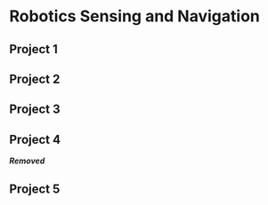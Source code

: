 # Robotics Sensing and Navigation

## Project 1

## Project 2

## Project 3

## Project 4

***Removed***

## Project 5

